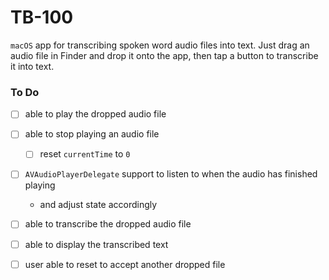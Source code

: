 # TB-100

`macOS` app for transcribing spoken word audio files into text. Just drag an audio file in Finder and drop it onto the app, then tap a button to transcribe it into text.

### To Do
- [ ] able to play the dropped audio file
- [ ] able to stop playing an audio file
  - [ ] reset `currentTime` to `0`
- [ ] `AVAudioPlayerDelegate` support to listen to when the audio has finished playing
  - and adjust state accordingly
- [ ] able to transcribe the dropped audio file
- [ ] able to display the transcribed text
- [ ] user able to reset to accept another dropped file

